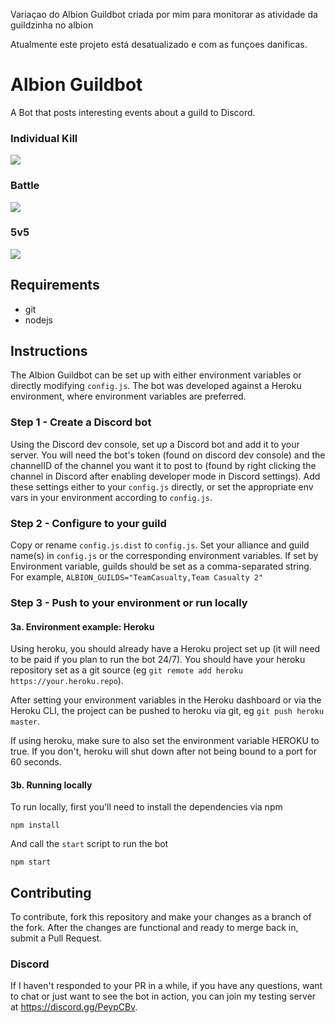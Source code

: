 Variaçao do Albion Guildbot criada por mim para monitorar as atividade da guildzinha no albion

Atualmente este projeto está desatualizado e com as funçoes danificas.

# Albion Guildbot
A Bot that posts interesting events about a guild to Discord.

### Individual Kill
![](https://i.gyazo.com/fc9106ae9f0916a24435849fe8856f7d.png)

### Battle
![](https://i.gyazo.com/3c3be8703049760a6a136c451d8812a7.png)

### 5v5
![](https://i.gyazo.com/95877c30c3f76d942e0af2bbf4676d0c.png)

## Requirements
 - git
 - nodejs

## Instructions
The Albion Guildbot can be set up with either environment variables or directly
modifying `config.js`. The bot was developed against a Heroku environment,
where environment variables are preferred.

### Step 1 - Create a Discord bot
Using the Discord dev console, set up a Discord bot and add it to your
server. You will need the bot's token (found on discord dev console) and
the channelID of the channel you want it to post to (found by right clicking
the channel in Discord after enabling developer mode in Discord settings). Add
these settings either to your `config.js` directly, or set the appropriate
env vars in your environment according to `config.js`.

### Step 2 - Configure to your guild
Copy or rename `config.js.dist` to `config.js`. Set your alliance and guild name(s) in `config.js` or the corresponding
environment variables. If set by Environment variable, guilds should be
set as a comma-separated string. For example, `ALBION_GUILDS="TeamCasualty,Team Casualty 2"`

### Step 3 - Push to your environment or run locally

#### 3a. Environment example: Heroku
Using heroku, you should already have a Heroku project set up (it will need to
be paid if you plan to run the bot 24/7). You should have your heroku repository
set as a git source (eg `git remote add heroku https://your.heroku.repo`).

After setting your environment variables in the Heroku dashboard or via the
Heroku CLI, the project can be pushed to heroku via git, eg `git push heroku master`.

If using heroku, make sure to also set the environment variable HEROKU to true. If you
don't, heroku will shut down after not being bound to a port for 60 seconds.

#### 3b. Running locally
To run locally, first you'll need to install the dependencies via npm
```
npm install
```

And call the `start` script to run the bot
```
npm start
```

## Contributing
To contribute, fork this repository and make your changes as a branch of the fork. After the changes are functional and ready to merge back in, submit a Pull Request.

### Discord
If I haven't responded to your PR in a while, if you have any questions, want to chat or just want to see the bot in action, you can join my testing server at https://discord.gg/PeypCBv.

